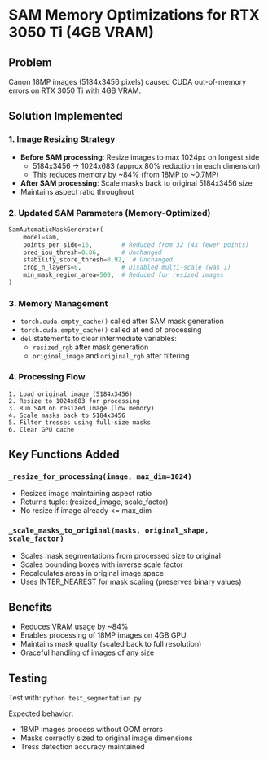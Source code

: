 # SAM Memory Optimizations for RTX 3050 Ti (4GB VRAM)

## Problem
Canon 18MP images (5184x3456 pixels) caused CUDA out-of-memory errors on RTX 3050 Ti with 4GB VRAM.

## Solution Implemented

### 1. Image Resizing Strategy
- **Before SAM processing**: Resize images to max 1024px on longest side
  - 5184x3456 → 1024x683 (approx 80% reduction in each dimension)
  - This reduces memory by ~84% (from 18MP to ~0.7MP)
- **After SAM processing**: Scale masks back to original 5184x3456 size
- Maintains aspect ratio throughout

### 2. Updated SAM Parameters (Memory-Optimized)
```python
SamAutomaticMaskGenerator(
    model=sam,
    points_per_side=16,        # Reduced from 32 (4x fewer points)
    pred_iou_thresh=0.86,      # Unchanged
    stability_score_thresh=0.92,  # Unchanged
    crop_n_layers=0,           # Disabled multi-scale (was 1)
    min_mask_region_area=500,  # Reduced for resized images
)
```

### 3. Memory Management
- `torch.cuda.empty_cache()` called after SAM mask generation
- `torch.cuda.empty_cache()` called at end of processing
- `del` statements to clear intermediate variables:
  - `resized_rgb` after mask generation
  - `original_image` and `original_rgb` after filtering

### 4. Processing Flow
```
1. Load original image (5184x3456)
2. Resize to 1024x683 for processing
3. Run SAM on resized image (low memory)
4. Scale masks back to 5184x3456
5. Filter tresses using full-size masks
6. Clear GPU cache
```

## Key Functions Added

### `_resize_for_processing(image, max_dim=1024)`
- Resizes image maintaining aspect ratio
- Returns tuple: (resized_image, scale_factor)
- No resize if image already <= max_dim

### `_scale_masks_to_original(masks, original_shape, scale_factor)`
- Scales mask segmentations from processed size to original
- Scales bounding boxes with inverse scale factor
- Recalculates areas in original image space
- Uses INTER_NEAREST for mask scaling (preserves binary values)

## Benefits
- Reduces VRAM usage by ~84%
- Enables processing of 18MP images on 4GB GPU
- Maintains mask quality (scaled back to full resolution)
- Graceful handling of images of any size

## Testing
Test with: `python test_segmentation.py`

Expected behavior:
- 18MP images process without OOM errors
- Masks correctly sized to original image dimensions
- Tress detection accuracy maintained

